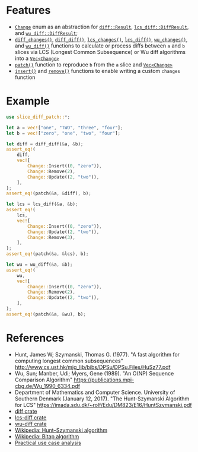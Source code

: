 # Features

* [`Change`] enum as an abstraction for [`diff::Result`], [`lcs_diff::DiffResult`], and
  [`wu_diff::DiffResult`];
* [`diff_changes()`], [`diff_diff()`], [`lcs_changes()`], [`lcs_diff()`], [`wu_changes()`], and
  [`wu_diff()`] functions to calculate or process diffs between `a` and `b` slices via LCS (Longest
  Common Subsequence) or Wu diff algorithms into a [`Vec<Change>`]
* [`patch()`] function to reproduce `b` from the `a` slice and [`Vec<Change>`]
* [`insert()`] and [`remove()`] functions to enable writing a custom `changes` function

# Example

```Rust
use slice_diff_patch::*;

let a = vec!["one", "TWO", "three", "four"];
let b = vec!["zero", "one", "two", "four"];

let diff = diff_diff(&a, &b);
assert_eq!(
    diff,
    vec![
        Change::Insert((0, "zero")),
        Change::Remove(2),
        Change::Update((2, "two")),
    ],
);
assert_eq!(patch(&a, &diff), b);

let lcs = lcs_diff(&a, &b);
assert_eq!(
    lcs,
    vec![
        Change::Insert((0, "zero")),
        Change::Update((2, "two")),
        Change::Remove(3),
    ],
);
assert_eq!(patch(&a, &lcs), b);

let wu = wu_diff(&a, &b);
assert_eq!(
    wu,
    vec![
        Change::Insert((0, "zero")),
        Change::Remove(2),
        Change::Update((2, "two")),
    ],
);
assert_eq!(patch(&a, &wu), b);
```

# References

* Hunt, James W; Szymanski, Thomas G. (1977). "A fast algorithm for computing longest common
  subsequences" <http://www.cs.ust.hk/mjg_lib/bibs/DPSu/DPSu.Files/HuSz77.pdf>
* Wu, Sun; Manber, Udi; Myers, Gene (1989). "An O(NP) Sequence Comparison Algorithm"
  <https://publications.mpi-cbg.de/Wu_1990_6334.pdf>
* Department of Mathematics and Computer Science. University of Southern Denmark
  (January 12, 2017). "The Hunt-Szymanski Algorithm for LCS"
  <https://imada.sdu.dk/~rolf/Edu/DM823/E16/HuntSzymanski.pdf>
* [diff crate](https://crates.io/crates/diff)
* [lcs-diff crate](https://crates.io/crates/lcs-diff)
* [wu-diff crate](https://crates.io/crates/wu-diff)
* [Wikipedia: Hunt–Szymanski algorithm](https://en.wikipedia.org/wiki/Hunt%E2%80%93Szymanski_algorithm)
* [Wikipedia: Bitap algorithm](https://en.wikipedia.org/wiki/Bitap_algorithm)
* [Practical use case analysis](https://github.com/bokuweb/wu-diff-rs/issues/7)

[`Change`]: https://docs.rs/slice-diff-patch/latest/slice_diff_patch/enum.Change.html
[`diff_changes()`]: https://docs.rs/slice-diff-patch/latest/slice_diff_patch/fn.lcs_changes.html
[`diff::Result`]: https://docs.rs/diff/latest/diff/enum.Result.html
[`diff_diff()`]: https://docs.rs/slice-diff-patch/latest/slice_diff_patch/fn.lcs_diff.html
[`insert()`]: https://docs.rs/slice-diff-patch/latest/slice_diff_patch/fn.insert.html
[`lcs_changes()`]: https://docs.rs/slice-diff-patch/latest/slice_diff_patch/fn.lcs_changes.html
[`lcs_diff::DiffResult`]: https://docs.rs/lcs-diff/latest/lcs_diff/enum.DiffResult.html
[`lcs_diff()`]: https://docs.rs/slice-diff-patch/latest/slice_diff_patch/fn.lcs_diff.html
[`patch()`]: https://docs.rs/slice-diff-patch/latest/slice_diff_patch/fn.patch.html
[`remove()`]: https://docs.rs/slice-diff-patch/latest/slice_diff_patch/fn.remove.html
[`Vec<Change>`]: https://doc.rust-lang.org/1.58.1/alloc/vec/struct.Vec.html
[`wu_changes()`]: https://docs.rs/slice-diff-patch/latest/slice_diff_patch/fn.wu_changes.html
[`wu_diff::DiffResult`]: https://docs.rs/wu-diff/latest/wu_diff/enum.DiffResult.html
[`wu_diff()`]: https://docs.rs/slice-diff-patch/latest/slice_diff_patch/fn.wu_diff.html

